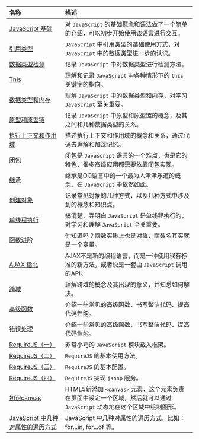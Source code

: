 | 名称 | 描述 |
| :-- | :-- |
| [JavaScript 基础](../2019/02/developer/javascript/JavascriptBasics.md) | 对 `JavaScript` 的基础概念和语法做了一个简单的介绍，可以初步开始使用该语言进行交互。 |
| [引用类型](../2019/02/developer/javascript/ReferenceType.md) | `JavaScript` 中引用类型的基础使用方式，对 `JavaScript` 中的数据类型进一步的认识。 |
| [数据类型检测](../2019/02/developer/javascript/DataType.md) | 记录 `JavaScript` 中对数据类型进行检测方法。 |
| [This](../2019/02/developer/javascript/JavaScriptThis.md) | 理解和记录 `JavaScript` 中各种情形下的 `this` 关键字的指向。 |
| [数据类型和内存](../2019/02/developer/javascript/DataTypeAndMemory.md) | 理解 `JavaScript` 中的数据类型和内存，对学习 `JavaScript` 至关重要。 |
| [原型和原型链](../2019/02/developer/javascript/JavaScriptPrototype.md) | 记录 `JavaScript` 中原型和原型链的概念，及其之间和几种数据类型的关系。 |
| [执行上下文和作用域](../2019/02/developer/javascript/ContextAndScope.md) | 描述执行上下文和作用域的概念和关系，通过代码去理解和加深记忆。 |
| [闭包](../2019/02/developer/javascript/JavaScriptClosure.md) | 闭包是 `Javascript` 语言的一个难点，也是它的特色，很多高级应用都需要依靠闭包实现。 |
| [继承](../2019/02/developer/javascript/JavascriptInherit.md) | 继承是OO语言中的一个最为人津津乐道的概念，在 `JavaScript` 中依然如此。 |
| [创建对象](../2019/02/developer/javascript/CreateObject.md) | 记录常见对象的几种方式，以及几种方式中涉及到的概念和知识点。 |
| [单线程执行](../2019/03/developer/javascript/SingleThread.md) | 搞清楚、弄明白 `JavaScript` 是单线程执行的，对学习和理解 `JavaScript` 至关重要。 |
| [函数进阶](../2019/03/developer/javascript/FunctionProgression.md) | 你知道吗？函数实质上也是对象，函数名其实就是一个变量。 |
| [AJAX 指北](../2019/03/developer/javascript/AjaxToNorth.md) | AJAX不是新的编程语言，而是一种使用现有标准的新方法，或者说是一套由 `JavaScript` 调用的API。 |
| [跨域](../2019/03/developer/javascript/CrossDomain.md) | 理解跨域的概念及其出现的意义，并知悉如何解决。 |
| [高级函数](../2019/03/developer/javascript/AdvancedFunctions.md) | 介绍一些常见的高级函数，书写整洁代码、提高代码性能。 |
| [错误处理](../2019/03/developer/javascript/HandleError.md) | 介绍一些常见的高级函数，书写整洁代码、提高代码性能。 |
| [RequireJS（一）](../2019/03/developer/javascript/RequireJS-0.md) | 非常小巧的 `JavaScript` 模块载入框架。 |
| [RequireJS（二）](../2019/03/developer/javascript/RequireJS-1.md) | `RequireJS` 的基本使用方法。 |
| [RequireJS（三）](../2019/03/developer/javascript/RequireJS-2.md) | `RequireJS` 的基本配置。 |
| [RequireJS（四）](../2019/03/developer/javascript/RequireJS-3.md) | `RequireJS` 实现 `jsonp` 服务。 |
| [初识canvas](../2019/03/developer/javascript/CanvasBasis.md) | HTML5新添加 `<canvas>` 元素，这个元素负责在页面中设定一个区域，然后就可以通过 `JavaScript` 动态地在这个区域中绘制图形。 |
| [JavaScript 中几种对属性的遍历方式](../2020/03/developer/javascript/ergodic.md) | JavaScript 中几种对属性的遍历方式，比如：for...in, for...of 等。 |